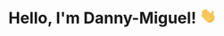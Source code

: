 # Hello, I'm Danny-Miguel! <img src="https://raw.githubusercontent.com/chetachiezikeuzor/chetachiezikeuzor/main/wave.gif" width="30px">


